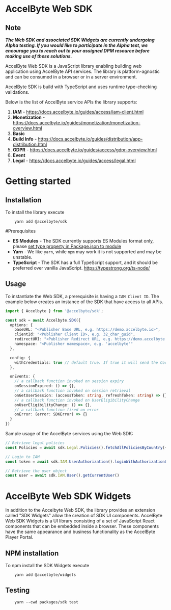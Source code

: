 # AccelByte Web SDK

## Note

***The Web SDK and associated SDK Widgets are currently undergoing Alpha testing. If you would like to participate in the Alpha test, we encourage you to reach out to your assigned DPM resource before making use of these solutions.***

AccelByte Web SDK is a JavaScript library enabling building web application using AccelByte API services. The library is
platform-agnostic and can be consumed in a browser or in a server environment.

AccelByte SDK is build with TypeScript and uses runtime type-checking validations.

Below is the list of AccelByte service APIs the library supports:

1. **IAM** - https://docs.accelbyte.io/guides/access/iam-client.html
2. **Monetization** - https://docs.accelbyte.io/guides/monetization/monetization-overview.html
3. **Basic**
4. **Build Info** - https://docs.accelbyte.io/guides/distribution/app-distribution.html
5. **GDPR** - https://docs.accelbyte.io/guides/access/gdpr-overview.html
6. **Event**
7. **Legal** - https://docs.accelbyte.io/guides/access/legal.html

# Getting started

## Installation

To install the library execute

```shell
    yarn add @accelbyte/sdk
```

#Prerequisites

* **ES Modules** - The SDK currently supports ES Modules format only, please [set type property in Package.json to module](https://codevoweb.com/solve-to-load-an-es-module-set-type-module-in-the-package-json-or-use-the-mjs-extension/)
* **Yarn** - We like `yarn`, while `npm` may work it is not supported and may be unstable.
* **TypeScript** - The SDK has a full TypeScript support, and it should be preferred over vanilla JavaScript. https://typestrong.org/ts-node/

## Usage

To instantiate the Web SDK, a prerequisite is having a `IAM Client ID`. The example below creates an instance of the SDK
that have access to all APIs.

```typescript
import { Accelbyte } from '@accelbyte/sdk';

const sdk = await Accelbyte.SDK({
  options: {
    baseURL: "<Publisher Base URL, e.g. https://demo.accelbyte.io>",
    clientId: "<Publisher Client ID>, e.g. 32_char_guid",
    redirectURI: "<Publisher Redirect URL, e.g. https://demo.accelbyte.io>",
    namespace: "<Publisher namespace>, e.g. 'accelbyte'"
  },

  config: {
    withCredentials: true // default true. If true it will send the Cookie automatically
  },

  onEvents: {
    // a callback function invoked on session expiry
    onSessionExpired: () => {},
    // a callback function invoked on session retrieval
    onGetUserSession: (accessToken: string, refreshToken: string) => {},
    // a callback function invoked on UserEligibilityChange
    onUserEligibilityChange: () => {},
    // a callback function fired on error
    onError: (error: SDKError) => {}
  }
})
```

Sample usage of the AccelByte services using the Web SDK:

```typescript
// Retrieve legal policies
const Policies = await sdk.Legal.Policies().fetchAllPoliciesByCountry({countryCode: 'Bulgaria'})

// Login to IAM
const token = await sdk.IAM.UserAuthorization().loginWithAuthorizationCode({code, codeVerifier})

// Retrieve the user object
const user = await sdk.IAM.User().getCurrentUser()
```

# AccelByte Web SDK Widgets
In addition to the Accelbyte Web SDK, the library provides an extension called "SDK Widgets" allow the creation of SDK UI components. AccelByte Web SDK Widgets is a UI library consisting of a set of JavaScript React components that can be embedded inside a browser. These components have the same appearance and business functionality as the AccelByte Player Portal.

## NPM installation

To npm install the SDK Widgets execute

```shell
    yarn add @accelbyte/widgets
```

## Testing

```shell
    yarn --cwd packages/sdk test
```
